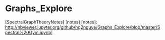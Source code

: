 # Graphs_Explore

[SpectralGraphTheoryNotes] [notes]
[notes]: http://nbviewer.jupyter.org/github/hq2nguye/Graphs_Explore/blob/master/Spectral%20Gym.ipynb]
